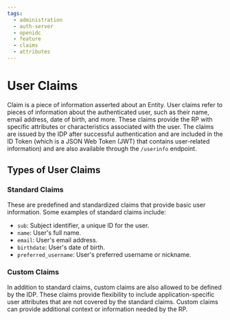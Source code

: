 ```yaml
---
tags:
  - administration
  - auth-server
  - openidc
  - feature
  - claims
  - attributes
---
```


# User Claims

Claim is a piece of information asserted about an Entity. User claims refer to pieces of information about the authenticated user, such as their name, email address, date of birth, and more. These claims provide the RP with specific attributes or characteristics associated with the user. The claims are issued by the IDP after successful authentication and are included in the ID Token (which is a JSON Web Token (JWT) that contains user-related information) and are also available through the
`/userinfo` endpoint. 

## Types of User Claims

### Standard Claims 

These are predefined and standardized claims that provide basic user information. Some examples of standard claims include:

- `sub`: Subject identifier, a unique ID for the user.
- `name`: User's full name.
- `email`: User's email address.
- `birthdate`: User's date of birth.
- `preferred_username`: User's preferred username or nickname.

### Custom Claims

In addition to standard claims, custom claims are also allowed to be defined by the IDP. These claims provide flexibility to include application-specific user attributes that are not covered by the standard claims. Custom claims can provide additional context or information needed by the RP.